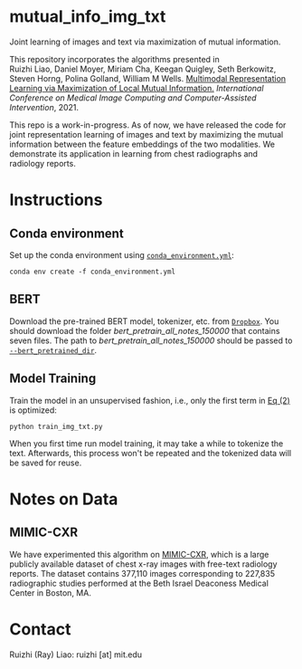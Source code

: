 # mutual_info_img_txt

Joint learning of images and text via maximization of mutual information.

This repository incorporates the algorithms presented in <br />
Ruizhi Liao, Daniel Moyer, Miriam Cha, Keegan Quigley, Seth Berkowitz, Steven Horng, Polina Golland, William M Wells. [Multimodal Representation Learning via Maximization of Local Mutual Information.](https://arxiv.org/pdf/2103.04537.pdf) *International Conference on Medical Image Computing and Computer-Assisted Intervention*, 2021. <br />

This repo is a work-in-progress. As of now, we have released the code for joint representation learning of images and text by maximizing the mutual information between the feature embeddings of the two modalities. We demonstrate its application in learning from chest radiographs and radiology reports.


# Instructions

## Conda environment

Set up the conda environment using [`conda_environment.yml`](https://github.com/RayRuizhiLiao/mutual_info_img_txt/blob/main/conda_environment.yml):
```
conda env create -f conda_environment.yml
```

## BERT

Download the pre-trained BERT model, tokenizer, etc. from [`Dropbox`](https://www.dropbox.com/sh/snp8lr2afsgeb04/AACWNzsHSWksJGIWgp6P_T4ca?dl=0). You should download the folder *bert_pretrain_all_notes_150000* that contains seven files. The path to *bert_pretrain_all_notes_150000* should be passed to [`--bert_pretrained_dir`](https://github.com/RayRuizhiLiao/mutual_info_img_txt/blob/80d0c32e3625ef545cf2135beb0108847c113e4c/train_img_txt.py#L26).


## Model Training

Train the model in an unsupervised fashion, i.e., only the first term in [Eq (2)](https://arxiv.org/pdf/2103.04537.pdf) is optimized:

```
python train_img_txt.py
```

When you first time run model training, it may take a while to tokenize the text. Afterwards, this process won't be repeated and the tokenized data will be saved for reuse. 

# Notes on Data

## MIMIC-CXR

We have experimented this algorithm on [MIMIC-CXR](https://physionet.org/content/mimic-cxr/2.0.0/), which is a large publicly available dataset of chest x-ray images with free-text radiology reports. The dataset contains 377,110 images corresponding to 227,835 radiographic studies performed at the Beth Israel Deaconess Medical Center in Boston, MA.

# Contact

Ruizhi (Ray) Liao: ruizhi [at] mit.edu
